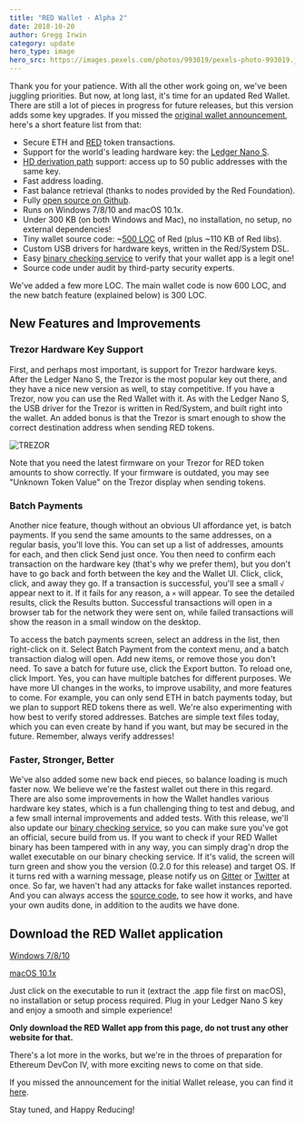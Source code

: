 ```yaml
---
title: "RED Wallet - Alpha 2"
date: 2018-10-20 
author: Gregg Irwin
category: update
hero_type: image
hero_src: https://images.pexels.com/photos/993019/pexels-photo-993019.jpeg?auto=compress&cs=tinysrgb&h=650&w=940
---
```


Thank you for your patience. With all the other work going on, we've been juggling priorities. But now, at long last, it's time for an updated Red Wallet. There are still a lot of pieces in progress for future releases, but this version adds some key upgrades. If you missed the [original wallet announcement](../../../2018/06/red-wallet/), here's a short feature list from that:

* Secure ETH and [RED](https://ico.red-lang.org/RED-whitepaper.pdf) token transactions.
* Support for the world's leading hardware key: the [Ledger Nano S](https://www.ledgerwallet.com/r/08c4).
* [HD derivation path](http://ledger.readthedocs.io/en/latest/background/hd_keys.html) support: access up to 50 public addresses with the same key.
* Fast address loading.
* Fast balance retrieval (thanks to nodes provided by the Red Foundation).
* Fully [open source on Github](https://github.com/red/wallet).
* Runs on Windows 7/8/10 and macOS 10.1x.
* Under 300 KB (on both Windows and Mac), no installation, no setup, no external dependencies!
* Tiny wallet source code: ~[500 LOC](https://github.com/red/wallet/blob/master/wallet.red) of Red (plus ~110 KB of Red libs).
* Custom USB drivers for hardware keys, written in the Red/System DSL.
* Easy [binary checking service](https://red.github.io/bincheck/) to verify that your wallet app is a legit one!
* Source code under audit by third-party security experts.


We've added a few more LOC. The main wallet code is now 600 LOC, and the new batch feature (explained below) is 300 LOC.

## New Features and Improvements

### Trezor Hardware Key Support

First, and perhaps most important, is support for Trezor hardware keys. After the Ledger Nano S, the Trezor is the most popular key out there, and they have a nice new version as well, to stay competitive. If you have a Trezor, now you can use the Red Wallet with it. As with the Ledger Nano S, the USB driver for the Trezor is written in Red/System, and built right into the wallet. An added bonus is that the Trezor is smart enough to show the correct destination address when sending RED tokens.

![TREZOR](/images/blog/trezor.jpg)

Note that you need the latest firmware on your Trezor for RED token amounts to show correctly. If your firmware is outdated, you may see "Unknown Token Value" on the Trezor display when sending tokens.

### Batch Payments

Another nice feature, though without an obvious UI affordance yet, is batch payments. If you send the same amounts to the same addresses, on a regular basis, you'll love this. You can set up a list of addresses, amounts for each, and then click Send just once. You then need to confirm each transaction on the hardware key (that's why we prefer them), but you don't have to go back and forth between the key and the Wallet UI. Click, click, click, and away they go. If a transaction is successful, you'll see a small `√` appear next to it. If it fails for any reason, a `×` will appear. To see the detailed results, click the Results button. Successful transactions will open in a browser tab for the network they were sent on, while failed transactions will show the reason in a small window on the desktop.

To access the batch payments screen, select an address in the list, then right-click on it. Select Batch Payment from the context menu, and a batch transaction dialog will open. Add new items, or remove those you don't need. To save a batch for future use, click the Export button. To reload one, click Import. Yes, you can have multiple batches for different purposes. We have more UI changes in the works, to improve usability, and more features to come. For example, you can only send ETH in batch payments today, but we plan to support RED tokens there as well. We're also experimenting with how best to verify stored addresses. Batches are simple text files today, which you can even create by hand if you want, but may be secured in the future. Remember, always verify addresses!

### Faster, Stronger, Better

We've also added some new back end pieces, so balance loading is much faster now. We believe we're the fastest wallet out there in this regard. There are also some improvements in how the Wallet handles various hardware key states, which is a fun challenging thing to test and debug, and a few small internal improvements and added tests. With this release, we'll also update our [binary checking service](https://red.github.io/bincheck/), so you can make sure you've got an official, secure build from us. If you want  to check if your RED Wallet binary has been tampered with in any way, you can simply drag'n drop the wallet executable on our binary checking service. If it's valid, the screen will turn green and show you the version (0.2.0 for this release) and target OS. If it turns red with a warning message, please notify us on [Gitter](https://gitter.im/red/blockchain) or [Twitter](https://twitter.com/red_lang) at once. So far, we haven't had any attacks for fake wallet instances reported. And you can always access the [source code](https://github.com/red/wallet), to see how it works, and have your own audits done, in addition to the audits we have done.

## Download the RED Wallet application


[Windows 7/8/10](https://static.red-lang.org/wallet/dl/win/RED-Wallet.exe)

[macOS 10.1x](https://static.red-lang.org/wallet/dl/mac/RED-Wallet.zip)


Just click on the executable to run it (extract the .app file first on macOS), no installation or setup process required. Plug in your Ledger Nano S key and enjoy a smooth and simple experience!

__Only download the RED Wallet app from this page, do not trust any other website for that.__


There's a lot more in the works, but we're in the throes of preparation for Ethereum DevCon IV, with more exciting news to come on that side.

If you missed the announcement for the initial Wallet release, you can find it [here](../../../2018/06/red-wallet/).

Stay tuned, and Happy Reducing! 